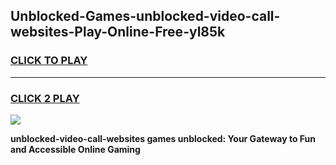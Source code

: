 
## Unblocked-Games-unblocked-video-call-websites-Play-Online-Free-yl85k
<h3>
<a href="https://premium76.site?title=unblocked-video-call-websites&ref=26A">CLICK TO PLAY</a></h3>
<hr>

<h3>
<a href="https://premium76.site?title=unblocked-video-call-websites&ref=26A">CLICK 2 PLAY</a>
  
</h3>

<a href="https://premium76.site?title=unblocked-video-call-websites&ref=26A"><img src="https://clearcache.store/games.png"></a>


**unblocked-video-call-websites games unblocked: Your Gateway to Fun and Accessible Online Gaming**
